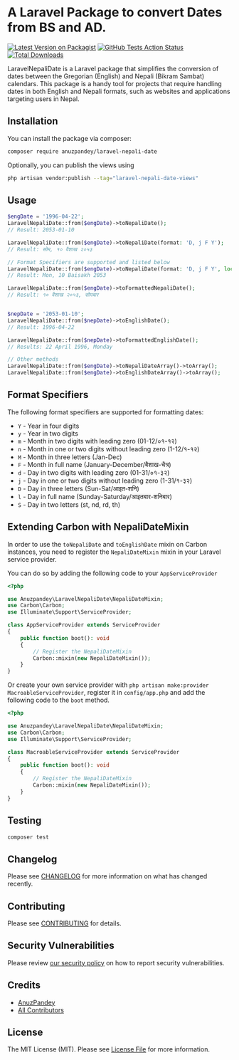 # A Laravel Package to convert Dates from BS and AD.

[![Latest Version on Packagist](https://img.shields.io/packagist/v/anuzpandey/laravel-nepali-date.svg?style=flat-square)](https://packagist.org/packages/anuzpandey/laravel-nepali-date)
[![GitHub Tests Action Status](https://img.shields.io/github/actions/workflow/status/anuzpandey/laravel-nepali-date/run-tests.yml?branch=main&label=tests&style=flat-square)](https://github.com/anuzpandey/laravel-nepali-date/actions?query=workflow%3Arun-tests+branch%3Amain)
[![Total Downloads](https://img.shields.io/packagist/dt/anuzpandey/laravel-nepali-date.svg?style=flat-square)](https://packagist.org/packages/anuzpandey/laravel-nepali-date)

LaravelNepaliDate is a Laravel package that simplifies the conversion of dates between the Gregorian (English) and Nepali (Bikram Sambat) calendars. This package is a handy tool for projects that require handling dates in both English and Nepali formats, such as websites and applications targeting users in Nepal.

## Installation

You can install the package via composer:

```bash
composer require anuzpandey/laravel-nepali-date
```

Optionally, you can publish the views using

```bash
php artisan vendor:publish --tag="laravel-nepali-date-views"
```

## Usage

```php
$engDate = '1996-04-22';
LaravelNepaliDate::from($engDate)->toNepaliDate();
// Result: 2053-01-10

LaravelNepaliDate::from($engDate)->toNepaliDate(format: 'D, j F Y');
// Result: सोम, १० वैशाख २०५३

// Format Specifiers are supported and listed below
LaravelNepaliDate::from($engDate)->toNepaliDate(format: 'D, j F Y', locale: 'en');
// Result: Mon, 10 Baisakh 2053

LaravelNepaliDate::from($engDate)->toFormattedNepaliDate();
// Result: १० वैशाख २०५३, सोमबार


$nepDate = '2053-01-10';
LaravelNepaliDate::from($nepDate)->toEnglishDate();
// Result: 1996-04-22

LaravelNepaliDate::from($nepDate)->toFormattedEnglishDate();
// Results: 22 April 1996, Monday

// Other methods
LaravelNepaliDate::from($engDate)->toNepaliDateArray()->toArray();
LaravelNepaliDate::from($engDate)->toEnglishDateArray()->toArray();
```

## Format Specifiers

The following format specifiers are supported for formatting dates:
- `Y` - Year in four digits
- `y` - Year in two digits
- `m` - Month in two digits with leading zero (01-12/०१-१२)
- `n` - Month in one or two digits without leading zero (1-12/१-१२)
- `M` - Month in three letters (Jan-Dec)
- `F` - Month in full name (January-December/बैशाख-चैत्र)
- `d` - Day in two digits with leading zero (01-31/०१-३२)
- `j` - Day in one or two digits without leading zero (1-31/१-३२)
- `D` - Day in three letters (Sun-Sat/आइत-शनि)
- `l` - Day in full name (Sunday-Saturday/आइतबार-शनिबार)
- `S` - Day in two letters (st, nd, rd, th)

## Extending Carbon with NepaliDateMixin
In order to use the `toNepaliDate` and `toEnglishDate` mixin on Carbon instances, you need to register the `NepaliDateMixin` mixin in your Laravel service provider.

You can do so by adding the following code to your `AppServiceProvider`
```php
<?php

use Anuzpandey\LaravelNepaliDate\NepaliDateMixin;
use Carbon\Carbon;
use Illuminate\Support\ServiceProvider;

class AppServiceProvider extends ServiceProvider
{
    public function boot(): void
    {
        // Register the NepaliDateMixin
        Carbon::mixin(new NepaliDateMixin());
    }
}
```

Or create your own service provider with `php artisan make:provider MacroableServiceProvider`,
register it in `config/app.php` and add the following code to the `boot` method.
```php
<?php

use Anuzpandey\LaravelNepaliDate\NepaliDateMixin;
use Carbon\Carbon;
use Illuminate\Support\ServiceProvider;

class MacroableServiceProvider extends ServiceProvider
{
    public function boot(): void
    {
        // Register the NepaliDateMixin
        Carbon::mixin(new NepaliDateMixin());
    }
}
```


## Testing

```bash
composer test
```

## Changelog

Please see [CHANGELOG](CHANGELOG.md) for more information on what has changed recently.

## Contributing

Please see [CONTRIBUTING](CONTRIBUTING.md) for details.

## Security Vulnerabilities

Please review [our security policy](../../security/policy) on how to report security vulnerabilities.

## Credits

- [AnuzPandey](https://github.com/anuzpandey)
- [All Contributors](../../contributors)

## License

The MIT License (MIT). Please see [License File](LICENSE.md) for more information.
